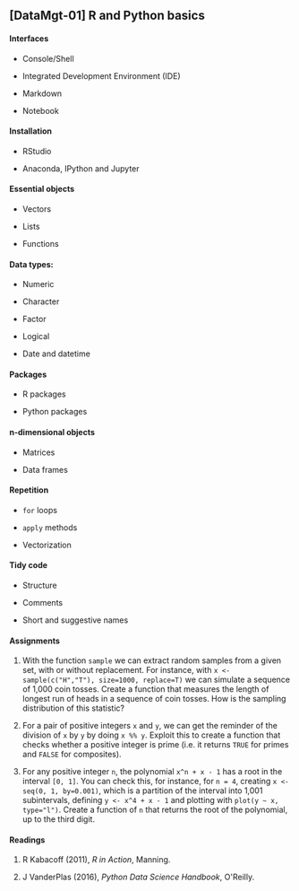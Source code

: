 ## [DataMgt-01] R and Python basics

#### Interfaces

- Console/Shell

- Integrated Development Environment (IDE)

- Markdown

- Notebook

#### Installation

- RStudio

- Anaconda, IPython and Jupyter

#### Essential objects

- Vectors

- Lists

- Functions

#### Data types:

- Numeric

- Character

- Factor

- Logical

- Date and datetime

#### Packages

- R packages

- Python packages

#### n-dimensional objects

- Matrices

- Data frames

#### Repetition

- `for` loops

- `apply` methods

- Vectorization

#### Tidy code

- Structure

- Comments

- Short and suggestive names

#### Assignments

1. With the function `sample` we can extract random samples from a given set, with or without replacement. For instance, with
  `x <- sample(c("H","T"), size=1000, replace=T)`
we can simulate a sequence of 1,000 coin tosses. Create a function that measures the length of longest run of heads in a sequence of coin tosses. How is the sampling distribution of this statistic?

2. For a pair of positive integers `x` and `y`, we can get the reminder of the division of `x` by `y` by doing `x %% y`. Exploit this to create a function that checks whether a positive integer is prime (i.e. it returns `TRUE` for primes and `FALSE` for composites).

3. For any positive integer `n`, the polynomial `x^n + x - 1` has a root in the interval `[0, 1]`. You can check this, for instance, for `n = 4`, creating
  `x <- seq(0, 1, by=0.001)`,
which is a partition of the interval into 1,001 subintervals, defining
  `y <- x^4 + x - 1`
and plotting with
  `plot(y ~ x, type="l")`.
Create a function of `n` that returns the root of the polynomial, up to the third digit.

#### Readings

1. R Kabacoff (2011), *R in Action*, Manning.

2. J VanderPlas (2016), *Python Data Science Handbook*, O'Reilly.

